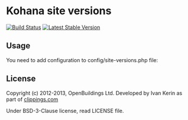 # Kohana site versions

[![Build Status](https://travis-ci.org/OpenBuildings/site-versions.png?branch=master)](https://travis-ci.org/OpenBuildings/site-versions)
[![Latest Stable Version](https://poser.pugx.org/openbuildings/site-versions/v/stable.png)](https://packagist.org/packages/openbuildings/site-versions)

## Usage

You need to add configuration to config/site-versions.php file:



## License

Copyright (c) 2012-2013, OpenBuildings Ltd. Developed by Ivan Kerin as part of [clippings.com](http://clippings.com)

Under BSD-3-Clause license, read LICENSE file.
